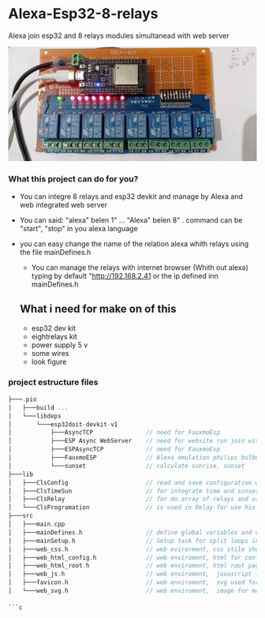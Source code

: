 # Alexa-Esp32-8-relays
Alexa join esp32 and 8 relays modules simultanead with web server 

![alt text](https://github.com/vniclos/Alexa-Esp32-8-relays/blob/main/images/hardware.jpg?raw=true)

### What this  project can do for you?
- You can integre 8 relays and esp32 devkit  and manage by Alexa and web integrated web server

- You can said:  "alexa" <commad>  belen 1" ... "Alexa" <command> belen 8" . command can be  "start", "stop" in you alexa language

- you can easy change the name of the relation alexa whith relays using the file mainDefines.h
  
  - You can manage the relays with internet browser (Whith out alexa) typing  by default "http://192.168.2.41 or the ip defined inn mainDefines.h 
  
  ## What i need for make on of this
  - esp32 dev kit
  - eightrelays kit
  - power supply 5 v
  - some wires
  - look figure


### project estructure files
```c
├───.pio
│   ├───build ...
│   └───libdeps
│       └───esp32doit-devkit-v1
│           ├───AsyncTCP               // need for FauxmoEsp
│           ├───ESP Async WebServer    // need for website run join with faxumo
│           ├───ESPAsyncTCP            // need for FauxmoEsp
│           ├───FauxmoESP              // Alexa emulation philips bulbe
│           └───sunset                 // calculate sunrise, sunset
├───lib
│   ├───ClsConfig                      // read and save configuration wifi, time and sunset configuration
│   ├───ClsTimeSun                     // for integrate time and sunset and easy split his use
│   ├───ClsRelay                       // for do array of relays and use more easy
│   └───ClsProgramation                // is used in Relay for use his programation 
├───src
│   ├───main.cpp
│   ├───mainDefines.h                  // define global variables and object (prefix g_)
│   ├───mainSetup.h                    // Setup task for split loops in tasks and set witch procesor use
│   ├───web_css.h                      // web evirorment, css stile sheet for web enviroment
│   ├───web_html_config.h              // web enviroment, html for config is used join class ClsConfig
│   ├───web_html_root.h                // web enviroment, html root page, it used for manage relays 
│   ├───web_js.h                       // web enviroment,  javascript library
│   ├───favicon.h                      // web enviroment,  svg used for favicon
│   └───web_svg.h                      // web enviroment,  image for more funny web page

```c


